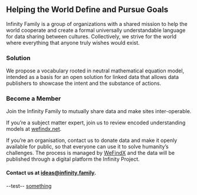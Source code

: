 ## Helping the World Define and Pursue Goals

Infinity Family is a group of organizations with a shared mission to help the world cooperate and create a formal universally understandable language for data sharing between cultures. Collectively, we strive for the world where everything that anyone truly wishes would exist.

### Solution

We propose a vocabulary rooted in neutral mathematical equation model, intended as a basis for an open solution for linked data that allows data publishers to showcase the intent and the substance of actions.

### Become a Member

Join the Infinity Family to mutually share data and make sites inter-operable. 

If you’re a subject matter expert, join us to review encoded understanding models at [wefindx.net](http://wefindx.net).

If you’re an organisation, contact us to donate data and make it openly available for public, so that everyone can use it to solve humanity’s challenges. The process is managed by [WeFindX](https://wefindx.org) and the data will be published through a digital platform the Infinity Project.

#### Contact us at [ideas@infinity.family](mailto:ideas@infinity.family).

--test--
[something](/page)
